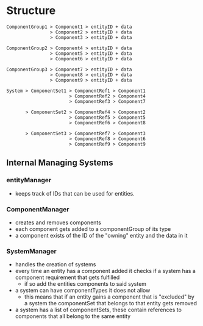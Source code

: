 # Structure

```
ComponentGroup1 > Component1 > entityID + data
                > Component2 > entityID + data
                > Component3 > entityID + data
                
ComponentGroup2 > Component4 > entityID + data
                > Component5 > entityID + data
                > Component6 > entityID + data
                
ComponentGroup3 > Component7 > entityID + data
                > Component8 > entityID + data
                > Component9 > entityID + data
               
System > ComponentSet1 > ComponentRef1 > Component1
                       > ComponentRef2 > Component4
                       > ComponentRef3 > Component7
                       
       > ComponentSet2 > ComponentRef4 > Component2
                       > ComponentRef5 > Component5
                       > ComponentRef6 > Component8
                       
       > ComponentSet3 > ComponentRef7 > Component3
                       > ComponentRef8 > Component6
                       > ComponentRef9 > Component9
```

## Internal Managing Systems

### entityManager

- keeps track of IDs that can be used for entities.

### ComponentManager

- creates and removes components
- each component gets added to a componentGroup of its type
- a component exists of the ID of the "owning" entity and the data in it

### SystemManager

- handles the creation of systems
- every time an entity has a component added it checks if a system has a component requirement that gets fulfilled
    - if so add the entities components to said system
- a system can have componentTypes it does not allow
    - this means that if an entity gains a component that is "excluded" by a system the componentSet that belongs to
      that entity gets removed
- a system has a list of componentSets, these contain references to components that all belong to the same entity
